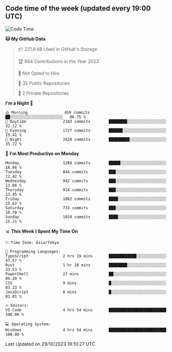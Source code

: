 ## Code time of the week (updated every 19:00 UTC)

<!--START_SECTION:waka-->
![Code Time](http://img.shields.io/badge/Code%20Time-2%2C245%20hrs%2050%20mins-blue)

**🐱 My GitHub Data** 

> 📦 221.8 kB Used in GitHub's Storage 
 > 
> 🏆 664 Contributions in the Year 2023
 > 
> 🚫 Not Opted to Hire
 > 
> 📜 35 Public Repositories 
 > 
> 🔑 2 Private Repositories 
 > 
**I'm a Night 🦉** 

```text
🌞 Morning                459 commits         ██░░░░░░░░░░░░░░░░░░░░░░░   06.75 % 
🌆 Daytime                2183 commits        ████████░░░░░░░░░░░░░░░░░   32.12 % 
🌃 Evening                1727 commits        ██████░░░░░░░░░░░░░░░░░░░   25.41 % 
🌙 Night                  2428 commits        █████████░░░░░░░░░░░░░░░░   35.72 % 
```
📅 **I'm Most Productive on Monday** 

```text
Monday                   1268 commits        █████░░░░░░░░░░░░░░░░░░░░   18.66 % 
Tuesday                  844 commits         ███░░░░░░░░░░░░░░░░░░░░░░   12.42 % 
Wednesday                942 commits         ███░░░░░░░░░░░░░░░░░░░░░░   13.86 % 
Thursday                 914 commits         ███░░░░░░░░░░░░░░░░░░░░░░   13.45 % 
Friday                   1062 commits        ████░░░░░░░░░░░░░░░░░░░░░   15.62 % 
Saturday                 733 commits         ███░░░░░░░░░░░░░░░░░░░░░░   10.78 % 
Sunday                   1034 commits        ████░░░░░░░░░░░░░░░░░░░░░   15.21 % 
```


📊 **This Week I Spent My Time On** 

```text
🕑︎ Time Zone: Asia/Tokyo

💬 Programming Languages: 
TypeScript               2 hrs 19 mins       ████████████░░░░░░░░░░░░░   47.57 % 
Rust                     1 hr 38 mins        ████████░░░░░░░░░░░░░░░░░   33.53 % 
PowerShell               27 mins             ██░░░░░░░░░░░░░░░░░░░░░░░   09.20 % 
CSS                      9 mins              █░░░░░░░░░░░░░░░░░░░░░░░░   03.33 % 
JavaScript               8 mins              █░░░░░░░░░░░░░░░░░░░░░░░░   03.01 % 

🔥 Editors: 
VS Code                  4 hrs 54 mins       █████████████████████████   100.00 % 

💻 Operating System: 
Windows                  4 hrs 54 mins       █████████████████████████   100.00 % 
```


 Last Updated on 29/10/2023 19:10:27 UTC
<!--END_SECTION:waka-->